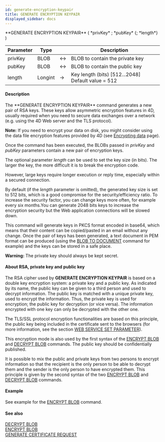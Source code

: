 ```yaml
---
id: generate-encryption-keypair
title: GENERATE ENCRYPTION KEYPAIR
displayed_sidebar: docs
---
```


<!--REF #_command_.GENERATE ENCRYPTION KEYPAIR.Syntax-->**GENERATE ENCRYPTION KEYPAIR** ( *privKey* ; *pubKey* {; *length*} )<!-- END REF-->
<!--REF #_command_.GENERATE ENCRYPTION KEYPAIR.Params-->
| Parameter | Type |  | Description |
| --- | --- | --- | --- |
| privKey | BLOB | <-> | BLOB to contain the private key |
| pubKey | BLOB | <-> | BLOB to contain the public key |
| length | Longint | -> | Key length (bits) [512...2048] Default value = 512 |

<!-- END REF-->

#### Description 

<!--REF #_command_.GENERATE ENCRYPTION KEYPAIR.Summary-->The **GENERATE ENCRYPTION KEYPAIR** command generates a new pair of RSA keys.<!-- END REF--> These keys allow asymmetric encryption features in 4D, usually required when you need to secure data exchanges over a network (e.g. using the 4D Web server and the TLS protocol). 

**Note:** If you need to encrypt your data on disk, you might consider using the data file encryption features provided by 4D (see [Encrypting data](/4Dv20R6/4D/20-R6/Encrypting-data.300-7003250.en.html) page). 

Once the command has been executed, the BLOBs passed in *privKey* and *pubKey* parameters contain a new pair of encryption keys.

The optional parameter *length* can be used to set the key size (in bits). The larger the key, the more difficult it is to break the encryption code.

However, large keys require longer execution or reply time, especially within a secured connection.

By default (if the *length* parameter is omitted), the generated key size is set to 512 bits, which is a good compromise for the security/efficiency ratio. To increase the security factor, you can change keys more often, for example every six months.You can generate 2048 bits keys to increase the encryption security but the Web application connections will be slowed down.

This command will generate keys in PKCS format encoded in base64, which means that their content can be copied/pasted in an email without any change. Once the pair of keys has been generated, a text document in PEM format can be produced (using the [BLOB TO DOCUMENT](blob-to-document.md) command for example) and the keys can be stored in a safe place.

**Warning:** The private key should always be kept secret.

#### About RSA, private key and public key 

The RSA cipher used by **GENERATE ENCRYPTION KEYPAIR** is based on a double key encryption system: a private key and a public key. As indicated by its name, the public key can be given to a third person and used to decrypt information. The public key is matched with a unique private key, used to encrypt the information. Thus, the private key is used for encryption; the public key for decryption (or vice versa). The information encrypted with one key can only be decrypted with the other one.

The TLS/SSL protocol encryption functionalities are based on this principle, the public key being included in the certificate sent to the browsers (for more information, see the section [WEB SERVICE SET PARAMETER](web-service-set-parameter.md)). 

This encryption mode is also used by the first syntax of the [ENCRYPT BLOB](encrypt-blob.md) and [DECRYPT BLOB](decrypt-blob.md) commands. The public key should be confidentially published. 

It is possible to mix the public and private keys from two persons to encrypt information so that the recipient is the only person to be able to decrypt them and the sender is the only person to have encrypted them. This principle is given by the second syntax of the two [ENCRYPT BLOB](encrypt-blob.md) and [DECRYPT BLOB](decrypt-blob.md) commands.

#### Example 

See example for the [ENCRYPT BLOB](encrypt-blob.md) command.

#### See also 
[DECRYPT BLOB](decrypt-blob.md)  
[ENCRYPT BLOB](encrypt-blob.md)  
[GENERATE CERTIFICATE REQUEST](generate-certificate-request.md)  